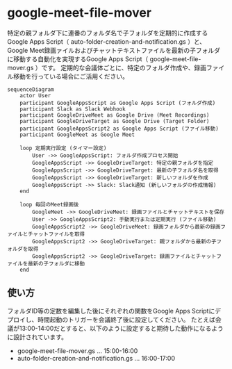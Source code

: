 # google-meet-file-mover
特定の親フォルダ下に連番のフォルダ名で子フォルダを定期的に作成するGoogle Apps Script（ auto-folder-creation-and-notification.gs ）と、Google Meet録画ァイルおよびチャットテキストファイルを最新の子フォルダに移動する自動化を実現するGoogle Apps Script（ google-meet-file-mover.gs ）です。
定期的な会議体ごとに、特定のフォルダ作成や、録画ファイル移動を行っている場合にご活用ください。

```mermaid
sequenceDiagram
    actor User
    participant GoogleAppsScript as Google Apps Script (フォルダ作成)
    participant Slack as Slack Webhook
    participant GoogleDriveMeet as Google Drive (Meet Recordings)
    participant GoogleDriveTarget as Google Drive (Target Folder)
    participant GoogleAppsScript2 as Google Apps Script (ファイル移動)
    participant GoogleMeet as Google Meet

    loop 定期実行設定 (タイマー設定)
        User ->> GoogleAppsScript: フォルダ作成プロセス開始
        GoogleAppsScript ->> GoogleDriveTarget: 特定の親フォルダを指定
        GoogleAppsScript ->> GoogleDriveTarget: 最新の子フォルダ名を取得
        GoogleAppsScript ->> GoogleDriveTarget: 新しいフォルダを作成
        GoogleAppsScript ->> Slack: Slack通知 (新しいフォルダの作成情報)
    end

    loop 毎回のMeet録画後
        GoogleMeet ->> GoogleDriveMeet: 録画ファイルとチャットテキストを保存
        User ->> GoogleAppsScript2: 手動実行または定期実行 (ファイル移動)
        GoogleAppsScript2 ->> GoogleDriveMeet: 録画フォルダから最新の録画ファイルとチャットファイルを取得
        GoogleAppsScript2 ->> GoogleDriveTarget: 親フォルダから最新の子フォルダを取得
        GoogleAppsScript2 ->> GoogleDriveTarget: 録画ファイルとチャットファイルを最新の子フォルダに移動
    end
 ```

## 使い方
フォルダID等の定数を編集した後にそれぞれの関数をGoogle Apps Scriptにデプロイし、時間起動のトリガーを会議終了後に設定してください。
たとえば会議が13:00-14:00だとすると、以下のように設定すると期待した動作になるように設計されています。
 - google-meet-file-mover.gs ... 15:00-16:00
 - auto-folder-creation-and-notification.gs ... 16:00-17:00

